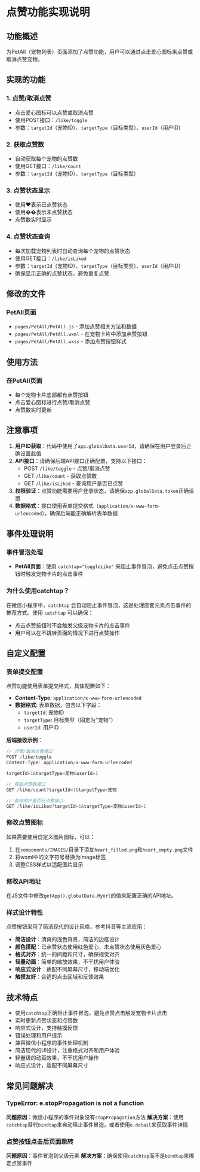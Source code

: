 # 点赞功能实现说明

## 功能概述
为PetAll（宠物列表）页面添加了点赞功能，用户可以通过点击爱心图标来点赞或取消点赞宠物。

## 实现的功能

### 1. 点赞/取消点赞
- 点击爱心图标可以点赞或取消点赞
- 使用POST接口：`/like/toggle`
- 参数：`targetId`（宠物ID）、`targetType`（目标类型）、`userId`（用户ID）

### 2. 获取点赞数
- 自动获取每个宠物的点赞数
- 使用GET接口：`/like/count`
- 参数：`targetId`（宠物ID）、`targetType`（目标类型）

### 3. 点赞状态显示
- 使用❤️表示已点赞状态
- 使用��表示未点赞状态
- 点赞数实时显示

### 4. 点赞状态查询
- 每次加载宠物列表时自动查询每个宠物的点赞状态
- 使用GET接口：`/like/isLiked`
- 参数：`targetId`（宠物ID）、`targetType`（目标类型）、`userId`（用户ID）
- 确保显示正确的点赞状态，避免重复点赞

## 修改的文件

### PetAll页面
- `pages/PetAll/PetAll.js` - 添加点赞相关方法和数据
- `pages/PetAll/PetAll.wxml` - 在宠物卡片中添加点赞按钮
- `pages/PetAll/PetAll.wxss` - 添加点赞按钮样式

## 使用方法

### 在PetAll页面
- 每个宠物卡片底部都有点赞按钮
- 点击爱心图标进行点赞/取消点赞
- 点赞数实时更新

## 注意事项

1. **用户ID获取**：代码中使用了`app.globalData.userId`，请确保在用户登录后正确设置此值
2. **API接口**：请确保后端API接口正确配置，支持以下接口：
   - POST `/like/toggle` - 点赞/取消点赞
   - GET `/like/count` - 获取点赞数
   - GET `/like/isLiked` - 查询用户是否已点赞
3. **权限验证**：点赞功能需要用户登录状态，请确保`app.globalData.token`正确设置
4. **数据格式**：接口使用表单提交格式（`application/x-www-form-urlencoded`），确保后端能正确解析表单数据

## 事件处理说明

### 事件冒泡处理
- **PetAll页面**：使用 `catchtap="toggleLike"` 来阻止事件冒泡，避免点击点赞按钮时触发宠物卡片的点击事件

### 为什么使用catchtap？
在微信小程序中，`catchtap` 会自动阻止事件冒泡，这是处理嵌套元素点击事件的推荐方式。使用 `catchtap` 可以确保：
- 点击点赞按钮时不会触发父级宠物卡片的点击事件
- 用户可以在不跳转页面的情况下进行点赞操作

## 自定义配置

### 表单提交配置
点赞功能使用表单提交格式，具体配置如下：

- **Content-Type**: `application/x-www-form-urlencoded`
- **数据格式**: 表单数据，包含以下字段：
  - `targetId`: 宠物ID
  - `targetType`: 目标类型（固定为"宠物"）
  - `userId`: 用户ID

**后端接收示例**：
```javascript
// 点赞/取消点赞接口
POST /like/toggle
Content-Type: application/x-www-form-urlencoded

targetId=1&targetType=宠物&userId=1

// 获取点赞数接口
GET /like/count?targetId=1&targetType=宠物

// 查询用户是否已点赞接口
GET /like/isLiked?targetId=1&targetType=宠物&userId=1
```

### 修改点赞图标
如果需要使用自定义图片图标，可以：
1. 在`components/IMAGES/`目录下添加`heart_filled.png`和`heart_empty.png`文件
2. 将wxml中的文字符号替换为image标签
3. 调整CSS样式以适配图片显示

### 修改API地址
在JS文件中修改`getApp().globalData.MyUrl`的值来配置正确的API地址。

### 样式设计特性
点赞按钮采用了简洁现代的设计风格，参考抖音等主流应用：

- **简洁设计**：清爽的浅色背景，简洁的边框设计
- **颜色搭配**：已点赞状态使用红色爱心，未点赞状态使用灰色爱心
- **格式对齐**：统一的间距和尺寸，确保视觉对齐
- **轻量动画**：简单的缩放效果，不干扰用户体验
- **响应式设计**：适配不同屏幕尺寸，移动端优化
- **触摸友好**：合适的点击区域和反馈效果

## 技术特点

- 使用`catchtap`正确阻止事件冒泡，避免点赞点击触发宠物卡片点击
- 实时更新点赞状态和点赞数
- 响应式设计，支持触摸反馈
- 错误处理和用户提示
- 兼容微信小程序的事件处理机制
- 简洁现代的UI设计，注重格式对齐和用户体验
- 轻量级的动画效果，不干扰用户操作
- 响应式设计，适配不同屏幕尺寸

## 常见问题解决

### TypeError: e.stopPropagation is not a function
**问题原因**：微信小程序的事件对象没有`stopPropagation`方法
**解决方案**：使用`catchtap`替代`bindtap`来自动阻止事件冒泡，或者使用`e.detail`来获取事件详情

### 点赞按钮点击后页面跳转
**问题原因**：事件冒泡到父级元素
**解决方案**：确保使用`catchtap`而不是`bindtap`来绑定点赞事件